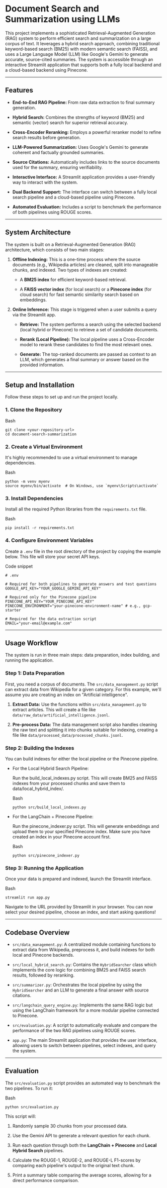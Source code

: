 Document Search and Summarization using LLMs
============================================

This project implements a sophisticated Retrieval-Augmented Generation (RAG) system to perform efficient search and summarization on a large corpus of text. It leverages a hybrid search approach, combining traditional keyword-based search (BM25) with modern semantic search (FAISS), and uses a Large Language Model (LLM) like Google's Gemini to generate accurate, source-cited summaries. The system is accessible through an interactive Streamlit application that supports both a fully local backend and a cloud-based backend using Pinecone.

* * * * *

Features
--------

-   **End-to-End RAG Pipeline:** From raw data extraction to final summary generation.

-   **Hybrid Search:** Combines the strengths of keyword (BM25) and semantic (vector) search for superior retrieval accuracy.

-   **Cross-Encoder Reranking:** Employs a powerful reranker model to refine search results before generation.

-   **LLM-Powered Summarization:** Uses Google's Gemini to generate coherent and factually grounded summaries.

-   **Source Citations:** Automatically includes links to the source documents used for the summary, ensuring verifiability.

-   **Interactive Interface:** A Streamlit application provides a user-friendly way to interact with the system.

-   **Dual Backend Support:** The interface can switch between a fully local search pipeline and a cloud-based pipeline using Pinecone.

-   **Automated Evaluation:** Includes a script to benchmark the performance of both pipelines using ROUGE scores.

* * * * *

System Architecture
-------------------

The system is built on a Retrieval-Augmented Generation (RAG) architecture, which consists of two main stages:

1.  **Offline Indexing:** This is a one-time process where the source documents (e.g., Wikipedia articles) are cleaned, split into manageable chunks, and indexed. Two types of indexes are created:

    -   A **BM25 index** for efficient keyword-based retrieval.

    -   A **FAISS vector index** (for local search) or a **Pinecone index** (for cloud search) for fast semantic similarity search based on embeddings.

2.  **Online Inference:** This stage is triggered when a user submits a query via the Streamlit app.

    -   **Retrieve:** The system performs a search using the selected backend (local hybrid or Pinecone) to retrieve a set of candidate documents.

    -   **Rerank (Local Pipeline):** The local pipeline uses a Cross-Encoder model to rerank these candidates to find the most relevant ones.

    -   **Generate:** The top-ranked documents are passed as context to an LLM, which generates a final summary or answer based on the provided information.

* * * * *

Setup and Installation
----------------------

Follow these steps to set up and run the project locally.

### 1\. Clone the Repository

Bash

```
git clone <your-repository-url>
cd document-search-summarization

```

### 2\. Create a Virtual Environment

It's highly recommended to use a virtual environment to manage dependencies.

Bash

```
python -m venv myenv
source myenv/bin/activate  # On Windows, use `myenv\Scripts\activate`

```

### 3\. Install Dependencies

Install all the required Python libraries from the `requirements.txt` file.

Bash

```
pip install -r requirements.txt

```

### 4\. Configure Environment Variables

Create a `.env` file in the root directory of the project by copying the example below. This file will store your secret API keys.

Code snippet

```
# .env

# Required for both pipelines to generate answers and test questions
GOOGLE_API_KEY="YOUR_GOOGLE_GEMINI_API_KEY"

# Required only for the Pinecone pipeline
PINECONE_API_KEY="YOUR_PINECONE_API_KEY"
PINECONE_ENVIRONMENT="your-pinecone-environment-name" # e.g., gcp-starter

# Required for the data extraction script
EMAIL="your-email@example.com"

```

* * * * *

Usage Workflow
--------------

The system is run in three main steps: data preparation, index building, and running the application.

### Step 1: Data Preparation

First, you need a corpus of documents. The `src/data_management.py` script can extract data from Wikipedia for a given category. For this example, we'll assume you are creating an index on "Artificial intelligence".

1.  **Extract Data:** Use the functions within `src/data_management.py` to extract articles. This will create a file like `data/raw_data/artificial_intelligence.jsonl`.

2.  **Pre-process Data:** The data management script also handles cleaning the raw text and splitting it into chunks suitable for indexing, creating a file like `data/processed_data/processed_chunks.jsonl`.

### Step 2: Building the Indexes

You can build indexes for either the local pipeline or the Pinecone pipeline.

-   For the Local Hybrid Search Pipeline:

    Run the build_local_indexes.py script. This will create BM25 and FAISS indexes from your processed chunks and save them to data/local_hybrid_index/.

    Bash

    ```
    python src/build_local_indexes.py

    ```

-   For the LangChain + Pinecone Pipeline:

    Run the pinecone_indexer.py script. This will generate embeddings and upload them to your specified Pinecone index. Make sure you have created an index in your Pinecone account first.

    Bash

    ```
    python src/pinecone_indexer.py

    ```

### Step 3: Running the Application

Once your data is prepared and indexed, launch the Streamlit interface.

Bash

```
streamlit run app.py

```

Navigate to the URL provided by Streamlit in your browser. You can now select your desired pipeline, choose an index, and start asking questions!

* * * * *

Codebase Overview
-----------------

-   `src/data_management.py`: A centralized module containing functions to extract data from Wikipedia, preprocess it, and build indexes for both local and Pinecone backends.

-   `src/local_hybrid_search.py`: Contains the `HybridSearcher` class which implements the core logic for combining BM25 and FAISS search results, followed by reranking.

-   `src/summarizer.py`: Orchestrates the local pipeline by using the `HybridSearcher` and an LLM to generate a final answer with source citations.

-   `src/langchain_query_engine.py`: Implements the same RAG logic but using the LangChain framework for a more modular pipeline connected to Pinecone.

-   `src/evaluation.py`: A script to automatically evaluate and compare the performance of the two RAG pipelines using ROUGE scores.

-   `app.py`: The main Streamlit application that provides the user interface, allowing users to switch between pipelines, select indexes, and query the system.

* * * * *

Evaluation
----------

The `src/evaluation.py` script provides an automated way to benchmark the two pipelines. To run it:

Bash

```
python src/evaluation.py

```

This script will:

1.  Randomly sample 30 chunks from your processed data.

2.  Use the Gemini API to generate a relevant question for each chunk.

3.  Run each question through both the **LangChain + Pinecone** and **Local Hybrid Search** pipelines.

4.  Calculate the ROUGE-1, ROUGE-2, and ROUGE-L F1-scores by comparing each pipeline's output to the original text chunk.

5.  Print a summary table comparing the average scores, allowing for a direct performance comparison.